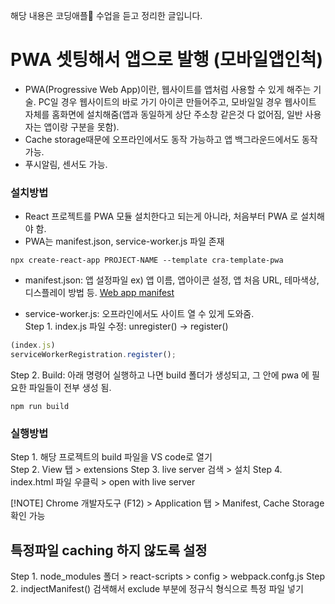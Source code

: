 해당 내용은 코딩애플:apple: 수업을 듣고 정리한 글입니다.

# PWA 셋팅해서 앱으로 발행 (모바일앱인척)
- PWA(Progressive Web App)이란, 웹사이트를 앱처럼 사용할 수 있게 해주는 기술. PC일 경우 웹사이트의 바로 가기 아이콘 만들어주고, 모바일일 경우 웹사이트 자체를 홈화면에 설치해줌(앱과 동일하게 상단 주소창 같은것 다 없어짐, 일반 사용자는 앱이랑 구분을 못함).
- Cache storage때문에 오프라인에서도 동작 가능하고 앱 백그라운드에서도 동작가능.
- 푸시알림, 센서도 가능.

### 설치방법 
- React 프로젝트를 PWA 모듈 설치한다고 되는게 아니라, 처음부터 PWA 로 설치해야 함.
- PWA는 manifest.json, service-worker.js 파일 존재

```
npx create-react-app PROJECT-NAME --template cra-template-pwa
```

- manifest.json: 앱 설정파일 ex) 앱 이름, 앱아이콘 설정, 앱 처음 URL, 테마색상, 디스플레이 방법 등. [Web app manifest](https://web.dev/learn/pwa/web-app-manifest)

- service-worker.js: 오프라인에서도 사이트 열 수 있게 도와줌.   
Step 1. index.js 파일 수정: unregister() -> register()
```JavaScript
(index.js)
serviceWorkerRegistration.register();
```
Step 2. Build: 아래 명령어 실행하고 나면 build 폴더가 생성되고, 그 안에 pwa 에 필요한 파일들이 전부 생성 됨.
```
npm run build
```

### 실행방법
Step 1. 해당 프로젝트의 build 파일을 VS code로 열기   
Step 2. View 탭 > extensions
Step 3. live server 검색 > 설치
Step 4. index.html 파일 우클릭 > open with live server

[!NOTE] Chrome 개발자도구 (F12) > Application 탭 > Manifest, Cache Storage 확인 가능


## 특정파일 caching 하지 않도록 설정
Step 1. node_modules 폴더 > react-scripts > config > webpack.confg.js
Step 2. indjectManifest() 검색해서 exclude 부분에 정규식 형식으로 특정 파일 넣기